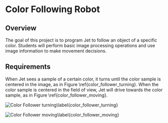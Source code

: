 # Color Following Robot

## Overview

The goal of this project is to program Jet to follow an object of a specific color.  Students will perform basic image processing operations and use image information to make movement decisions.

## Requirements

When Jet sees a sample of a certain color, it turns until the color sample is centered in the image, as in Figure&nbsp;\ref{color_follower_turning}.  When the color sample is centered in the field of view, Jet will drive towards the color sample, as in Figure&nbsp;\ref{color_follower_moving}.

![Color Follower turning\label{color_follower_turning}](projects/resources/color_follower_turning.png "Color Follower turning")

![Color Follower moving\label{color_follower_moving}](projects/resources/color_follower_moving.png "Color Follower moving")
